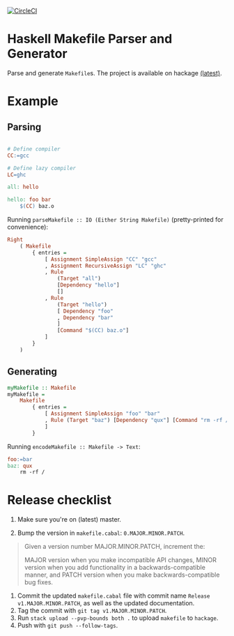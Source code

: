 [![CircleCI](https://circleci.com/gh/nmattia/makefile.svg?style=svg)](https://circleci.com/gh/nmattia/makefile)

# Haskell Makefile Parser and Generator

Parse and generate `Makefile`s. The project is available on hackage
[(latest)](http://hackage.haskell.org/package/makefile).

# Example

## Parsing

``` Makefile

# Define compiler
CC:=gcc

# Define lazy compiler
LC=ghc

all: hello

hello: foo bar
	$(CC) baz.o
```

Running `parseMakefile :: IO (Either String Makefile)` (pretty-printed for
convenience):

``` haskell
Right
    ( Makefile
        { entries =
            [ Assignment SimpleAssign "CC" "gcc"
            , Assignment RecursiveAssign "LC" "ghc"
            , Rule
                (Target "all")
                [Dependency "hello"]
                []
            , Rule
                (Target "hello")
                [ Dependency "foo"
                , Dependency "bar"
                ]
                [Command "$(CC) baz.o"]
            ]
        }
    )
```

## Generating

``` haskell
myMakefile :: Makefile
myMakefile =
    Makefile
        { entries =
            [ Assignment SimpleAssign "foo" "bar"
            , Rule (Target "baz") [Dependency "qux"] [Command "rm -rf /"]
            ]
        }
```

Running `encodeMakefile :: Makefile -> Text`:

``` Makefile
foo:=bar
baz: qux
	rm -rf /
```


# Release checklist


1. Make sure you're on (latest) master.

1. Bump the version in `makefile.cabal`: `0.MAJOR.MINOR.PATCH`.

> Given a version number MAJOR.MINOR.PATCH, increment the:
>
> MAJOR version when you make incompatible API changes,
> MINOR version when you add functionality in a backwards-compatible manner, and
> PATCH version when you make backwards-compatible bug fixes.

1. Commit the updated `makefile.cabal` file with commit name `Release
   v1.MAJOR.MINOR.PATCH`, as well as the updated documentation.
1. Tag the commit with `git tag v1.MAJOR.MINOR.PATCH`.
1. Run `stack upload --pvp-bounds both .` to upload `makefile` to `hackage`.
1. Push with `git push --follow-tags`.
